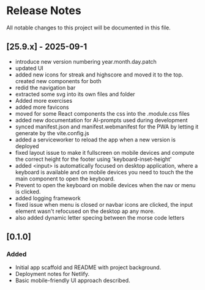 # Release Notes

All notable changes to this project will be documented in this file.

## [25.9.x] - 2025-09-1
- introduce new version numbering year.month.day.patch
- updated UI
- added new icons for streak and highscore and moved it to the top.
created new components for both
- redid the navigation bar
- extracted some svg into its own files and folder
- Added more exercises
- added more favicons
- moved for some React components the css into the .module.css files
- added new documentation for AI-prompts used during development
- synced manifest.json and manifest.webmanifest for the PWA by
letting it generate by the vite.config.js
- added a serviceworker to reload  the app when a new version is deployed
- fixed layout issue to make it fullscreen on mobile devices
and compute the correct height for the footer using 'keyboard-inset-height'
- added \<input> is automatically focused on desktop application, where
a keyboard is available and on mobile devices you need to touch the 
the main component to open the keyboard. 
- Prevent to open the keyboard on mobile devices when the nav or menu
is clicked.
- added logging framework
- fixed issue when menu is closed or navbar icons are clicked, the input element
wasn't refocused on the desktop ap any more.
- also added dynamic letter specing between the morse code letters

## [0.1.0] 
### Added
- Initial app scaffold and README with project background.
- Deployment notes for Netlify.
- Basic mobile-friendly UI approach described.

